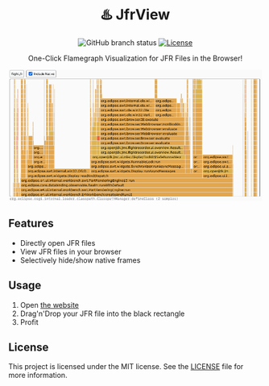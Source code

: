 
<div align="center">
<h1>♨️ JfrView</h1>
<p>

![GitHub branch status](https://img.shields.io/github/checks-status/beatbrot/jfrview/master)
[![License](https://img.shields.io/github/license/beatbrot/jfrview)](https://mit-license.org/)

</p>
<p>
One-Click Flamegraph Visualization for JFR Files in the Browser!
</p>

<picture>
    <img alt="Screenshot of JfrView" src=".github/media/screenshot.png" />
</picture>

</div>


## Features

- Directly open JFR files
- View JFR files in your browser
- Selectively hide/show native frames

## Usage

1. Open [the website](https://example.com)
2. Drag'n'Drop your JFR file into the black rectangle
3. Profit

## License

This project is licensed under the MIT license. See the [LICENSE](LICENSE) file for more information.
